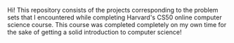 Hi! 
This repository consists of the projects corresponding to the problem sets that I encountered while completing Harvard's CS50 online computer science
course. This course was completed completely on my own time for the sake of getting a solid introduction to computer science!
